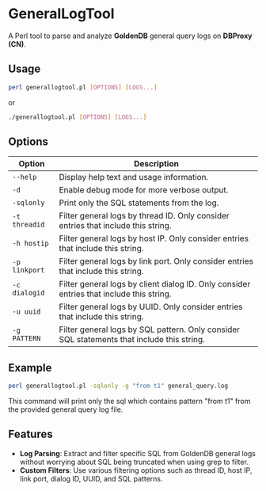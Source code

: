 
# GeneralLogTool

A Perl tool to parse and analyze **GoldenDB** general query logs on **DBProxy (CN)**.

## Usage

```bash
perl generallogtool.pl [OPTIONS] [LOGS...]
```
or
```bash
./generallogtool.pl [OPTIONS] [LOGS...]
```

## Options

| Option        | Description                                                                 |
|---------------|-----------------------------------------------------------------------------|
| `--help`      | Display help text and usage information.                                    |
| `-d`          | Enable debug mode for more verbose output.                                  |
| `-sqlonly`    | Print only the SQL statements from the log.                                 |
| `-t threadid` | Filter general logs by thread ID. Only consider entries that include this string.   |
| `-h hostip`   | Filter general logs by host IP. Only consider entries that include this string.     |
| `-p linkport` | Filter general logs by link port. Only consider entries that include this string.   |
| `-c dialogid` | Filter general logs by client dialog ID. Only consider entries that include this string. |
| `-u uuid`     | Filter general logs by UUID. Only consider entries that include this string.        |
| `-g PATTERN`  | Filter general logs by SQL pattern. Only consider SQL statements that include this string. |

## Example

```bash
perl generallogtool.pl -sqlonly -g "from t1" general_query.log
```

This command will print only the sql which contains pattern "from t1" from the provided general query log file.

## Features

- **Log Parsing**: Extract and filter specific SQL from GoldenDB general logs without worrying about SQL being truncated when using grep to filter.
- **Custom Filters**: Use various filtering options such as thread ID, host IP, link port, dialog ID, UUID, and SQL patterns.


